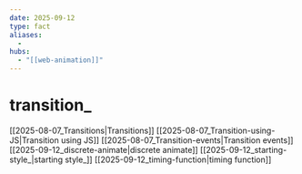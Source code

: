 ```yaml
---
date: 2025-09-12
type: fact
aliases:
  -
hubs:
  - "[[web-animation]]"
---
```


# transition_

[[2025-08-07_Transitions|Transitions]]
[[2025-08-07_Transition-using-JS|Transition using JS]]
[[2025-08-07_Transition-events|Transition events]]
[[2025-09-12_discrete-animate|discrete animate]]
[[2025-09-12_starting-style_|starting style_]]
[[2025-09-12_timing-function|timing function]]
